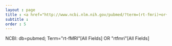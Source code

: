 ```yaml
---
layout : page
title : <a href="http://www.ncbi.nlm.nih.gov/pubmed/?term=(rt-fmri)+or+rtfmri+or+%22real-time+functional+magnetic+resonance+imaging%22">PubMed Studies on rt-fMRI</a>
subtitle : 
order : 5
---
```




NCBI: db=pubmed; Term="rt-fMRI"[All Fields] OR "rtfmri"[All Fields] 

